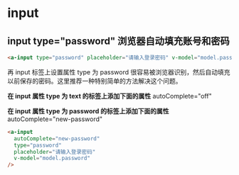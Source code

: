 # input

## input type="password" 浏览器自动填充账号和密码

```html
<a-input type="password" placeholder="请输入登录密码" v-model="model.password" />
```

再 input 标签上设置属性 type 为 password 很容易被浏览器识别，然后自动填充以前保存的密码。这里推荐一种特别简单的方法解决这个问题。

**在 input 属性 type 为 text 的标签上添加下面的属性**
autoComplete="off"

**在 input 属性 type 为 password 的标签上添加下面的属性**
autoComplete="new-password"

```html
<a-input
  autoComplete="new-password"
  type="password"
  placeholder="请输入登录密码"
  v-model="model.password"
/>
```
